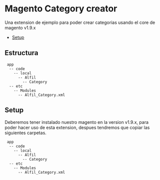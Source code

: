 # Magento Category creator
Una extension de ejemplo para poder crear categorias usando el core de magento v1.9.x
- [Setup](#setup)

## Estructura

```
 app
  -- code
    -- local
      -- Alfil
        -- Category
  -- etc
    -- Modules
      -- Alfil_Category.xml

```


## Setup
Deberemos tener instalado nuestro magento en la version v1.9.x, para poder hacer uso de esta extension, despues tendremos que copiar las siguientes carpetas.

```
 app
  -- code
    -- local
      -- Alfil
        -- Category
  -- etc
    -- Modules
      -- Alfil_Category.xml

```
